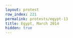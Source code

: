 ```yaml
---
layout: protest
row_index: 221
permalink: protests/egypt-13
title: Egypt, March 2014
hidden: true
---
```

